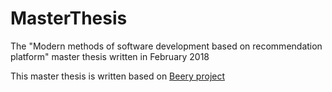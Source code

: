 # MasterThesis

The "Modern methods of software development based on recommendation platform" master thesis written in February 2018

This master thesis is written based on [Beery project](https://github.com/lchrusciel/Beery)

